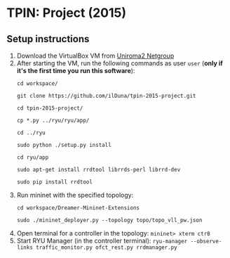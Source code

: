 # TPIN: Project (2015)
## Setup instructions

1. Download the VirtualBox VM from [Uniroma2 Netgroup](http://netgroup.uniroma2.it/twiki/bin/view/Oshi/WebHome#AnchorSoftDown)
2. After starting the VM, run the following commands as user `user` (**only if it's the first time you run this software**):
    ```
    cd workspace/
    
    git clone https://github.com/ilDuna/tpin-2015-project.git
    
    cd tpin-2015-project/
    
    cp *.py ../ryu/ryu/app/
    
    cd ../ryu
    
    sudo python ./setup.py install
    
    cd ryu/app
    
    sudo apt-get install rrdtool librrds-perl librrd-dev
    
    sudo pip install rrdtool
    ```
3. Run mininet with the specified topology:
    ```
    cd workspace/Dreamer-Mininet-Extensions
    
    sudo ./mininet_deployer.py --topology topo/topo_vll_pw.json
    ```
4. Open terminal for a controller in the topology: `mininet> xterm ctr8`
5. Start RYU Manager (in the controller terminal): `ryu-manager --observe-links traffic_monitor.py ofct_rest.py rrdmanager.py`
